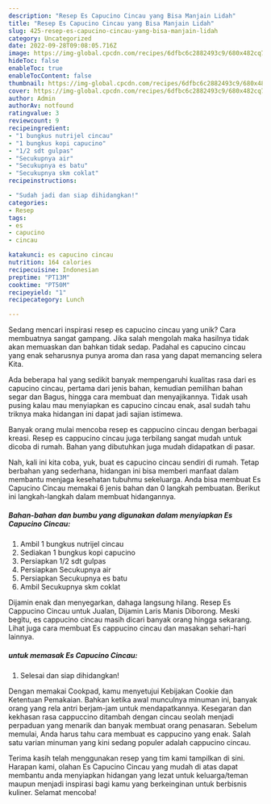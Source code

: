 ```yaml
---
description: "Resep Es Capucino Cincau yang Bisa Manjain Lidah"
title: "Resep Es Capucino Cincau yang Bisa Manjain Lidah"
slug: 425-resep-es-capucino-cincau-yang-bisa-manjain-lidah
category: Uncategorized
date: 2022-09-28T09:08:05.716Z
image: https://img-global.cpcdn.com/recipes/6dfbc6c2882493c9/680x482cq70/es-capucino-cincau-foto-resep-utama.jpg
hideToc: false
enableToc: true
enableTocContent: false
thumbnail: https://img-global.cpcdn.com/recipes/6dfbc6c2882493c9/680x482cq70/es-capucino-cincau-foto-resep-utama.jpg
cover: https://img-global.cpcdn.com/recipes/6dfbc6c2882493c9/680x482cq70/es-capucino-cincau-foto-resep-utama.jpg
author: Admin
authorAv: notfound
ratingvalue: 3
reviewcount: 9
recipeingredient:
- "1 bungkus nutrijel cincau"
- "1 bungkus kopi capucino"
- "1/2 sdt gulpas"
- "Secukupnya air"
- "Secukupnya es batu"
- "Secukupnya skm coklat"
recipeinstructions:

- "Sudah jadi dan siap dihidangkan!"
categories:
- Resep
tags:
- es
- capucino
- cincau

katakunci: es capucino cincau 
nutrition: 164 calories
recipecuisine: Indonesian
preptime: "PT13M"
cooktime: "PT50M"
recipeyield: "1"
recipecategory: Lunch

---
```





Sedang mencari inspirasi resep es capucino cincau yang unik? Cara membuatnya sangat gampang. Jika salah mengolah maka hasilnya tidak akan memuaskan dan bahkan tidak sedap. Padahal es capucino cincau yang enak seharusnya punya aroma dan rasa yang dapat memancing selera Kita.





Ada beberapa hal yang sedikit banyak mempengaruhi kualitas rasa dari es capucino cincau, pertama dari jenis bahan, kemudian pemilihan bahan segar dan Bagus, hingga cara membuat dan menyajikannya. Tidak usah pusing kalau mau menyiapkan es capucino cincau enak,      asal sudah tahu triknya maka hidangan ini dapat jadi sajian istimewa.














Banyak orang mulai mencoba resep es cappucino cincau dengan berbagai kreasi. Resep es cappucino cincau juga terbilang sangat mudah untuk dicoba di rumah. Bahan yang dibutuhkan juga mudah didapatkan di pasar.






Nah, kali ini kita coba, yuk, buat es capucino cincau sendiri di rumah. Tetap berbahan yang sederhana, hidangan ini bisa memberi manfaat dalam membantu menjaga kesehatan tubuhmu sekeluarga. Anda bisa membuat Es Capucino Cincau memakai 6 jenis bahan dan 0 langkah pembuatan. Berikut ini langkah-langkah dalam membuat hidangannya.

<!--inarticleads1-->

##### Bahan-bahan dan bumbu yang digunakan dalam menyiapkan Es Capucino Cincau:

1. Ambil 1 bungkus nutrijel cincau
1. Sediakan 1 bungkus kopi capucino
1. Persiapkan 1/2 sdt gulpas
1. Persiapkan Secukupnya air
1. Persiapkan Secukupnya es batu
1. Ambil Secukupnya skm coklat


Dijamin enak dan menyegarkan, dahaga langsung hilang. Resep Es Cappucino Cincau untuk Jualan, Dijamin Laris Manis Diborong. Meski begitu, es cappucino cincau masih dicari banyak orang hingga sekarang. Lihat juga cara membuat Es cappucino cincau dan masakan sehari-hari lainnya. 

<!--inarticleads2-->

#####  untuk memasak Es Capucino Cincau:


1. Selesai dan siap dihidangkan!

Dengan memakai Cookpad, kamu menyetujui Kebijakan Cookie dan Ketentuan Pemakaian. Bahkan ketika awal munculnya minuman ini, banyak orang yang rela antri berjam-jam untuk mendapatkannya. Kesegaran dan kekhasan rasa cappuccino ditambah dengan cincau seolah menjadi perpaduan yang menarik dan banyak membuat orang penasaran. Sebelum memulai, Anda harus tahu cara membuat es cappucino yang enak. Salah satu varian minuman yang kini sedang populer adalah cappucino cincau. 

Terima kasih telah menggunakan resep yang tim kami tampilkan di sini. Harapan kami, olahan Es Capucino Cincau yang mudah di atas dapat membantu anda menyiapkan hidangan yang lezat untuk keluarga/teman maupun menjadi inspirasi bagi kamu yang berkeinginan untuk berbisnis kuliner. Selamat mencoba!
